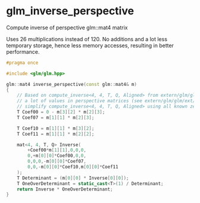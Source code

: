 # glm_inverse_perspective
Compute inverse of perspective glm::mat4 matrix

Uses 26 multiplications instead of 120. No additions and a lot less temporary storage, hence less memory accesses, resulting in better performance.

```cpp
#pragma once

#include <glm/glm.hpp>

glm::mat4 inverse_perspective(const glm::mat4& m)
{
    // Based on compute_inverse<4, 4, T, Q, Aligned> from extern/glm/glm/detail/func_matrix.inl
    // a lot of values in perspective matrices (see extern/glm/glm/ext/matrix_clip_space.inl) are zero,
    // simplify compute_inverse<4, 4, T, Q, Aligned> using all known zeros:
    T Coef00 = 0 - m[3][2] * m[2][3];
    T Coef07 = m[1][1] * m[2][3];

    T Coef10 = m[1][1] * m[3][2];
    T Coef11 = m[1][1] * m[2][2];

    mat<4, 4, T, Q> Inverse(
        +Coef00*m[1][1],0,0,0,
        0,+m[0][0]*Coef00,0,0,
        0,0,0,-m[0][0]*Coef07,
        0,0,-m[0][0]*Coef10,m[0][0]*Coef11
    );
    T Determinant = (m[0][0] * Inverse[0][0]);
    T OneOverDeterminant = static_cast<T>(1) / Determinant;
    return Inverse * OneOverDeterminant;
}
```
